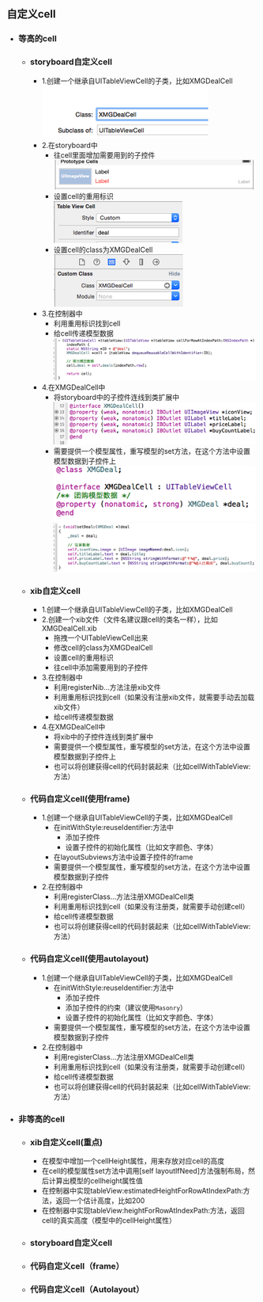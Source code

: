 
## 自定义cell
- ### 等高的cell
    - ### storyboard自定义cell
        - 1.创建一个继承自UITableViewCell的子类，比如XMGDealCell<br>
![](image/UI基础020.png)
        - 2.在storyboard中
            - 往cell里面增加需要用到的子控件<br>
![](image/UI基础021.png)
            - 设置cell的重用标识<br>
![](image/UI基础022.png)
            - 设置cell的class为XMGDealCell<br>
![](image/UI基础023.png)
        - 3.在控制器中
            - 利用重用标识找到cell
            - 给cell传递模型数据<br>
 ![](image/UI基础024.png)
        - 4.在XMGDealCell中
            - 将storyboard中的子控件连线到类扩展中<br>
 ![](image/UI基础025.png)
            - 需要提供一个模型属性，重写模型的set方法，在这个方法中设置模型数据到子控件上<br>
  ![](image/UI基础026.png)
 ![](image/UI基础027.png)
    - ### xib自定义cell
        - 1.创建一个继承自UITableViewCell的子类，比如XMGDealCell<br>
        - 2.创建一个xib文件（文件名建议跟cell的类名一样），比如XMGDealCell.xib
            - 拖拽一个UITableViewCell出来
            - 修改cell的class为XMGDealCell
            - 设置cell的重用标识
            - 往cell中添加需要用到的子控件
        - 3.在控制器中
            - 利用registerNib...方法注册xib文件
            - 利用重用标识找到cell（如果没有注册xib文件，就需要手动去加载xib文件）
            - 给cell传递模型数据<br>
        - 4.在XMGDealCell中
            - 将xib中的子控件连线到类扩展中
            - 需要提供一个模型属性，重写模型的set方法，在这个方法中设置模型数据到子控件上
            - 也可以将创建获得cell的代码封装起来（比如cellWithTableView:方法）
    - ### 代码自定义cell(使用frame)
        - 1.创建一个继承自UITableViewCell的子类，比如XMGDealCell
            - 在initWithStyle:reuseIdentifier:方法中
                - 添加子控件
                - 设置子控件的初始化属性（比如文字颜色、字体）
            - 在layoutSubviews方法中设置子控件的frame
            - 需要提供一个模型属性，重写模型的set方法，在这个方法中设置模型数据到子控件
        - 2.在控制器中
            - 利用registerClass...方法注册XMGDealCell类
            - 利用重用标识找到cell（如果没有注册类，就需要手动创建cell）
            - 给cell传递模型数据
            - 也可以将创建获得cell的代码封装起来（比如cellWithTableView:方法）
    - ### 代码自定义cell(使用autolayout)
        - 1.创建一个继承自UITableViewCell的子类，比如XMGDealCell
            - 在initWithStyle:reuseIdentifier:方法中
                - 添加子控件
                - 添加子控件的约束（建议使用`Masonry`）
                - 设置子控件的初始化属性（比如文字颜色、字体）
            - 需要提供一个模型属性，重写模型的set方法，在这个方法中设置模型数据到子控件
        - 2.在控制器中
            - 利用registerClass...方法注册XMGDealCell类
            - 利用重用标识找到cell（如果没有注册类，就需要手动创建cell）
            - 给cell传递模型数据
            - 也可以将创建获得cell的代码封装起来（比如cellWithTableView:方法）
- ### 非等高的cell
    - ### xib自定义cell(重点)
        - 在模型中增加一个cellHeight属性，用来存放对应cell的高度
        - 在cell的模型属性set方法中调用[self layoutIfNeed]方法强制布局，然后计算出模型的cellheight属性值
        - 在控制器中实现tableView:estimatedHeightForRowAtIndexPath:方法，返回一个估计高度，比如200
        - 在控制器中实现tableView:heightForRowAtIndexPath:方法，返回cell的真实高度（模型中的cellHeight属性）
    - ### storyboard自定义cell
    - ### 代码自定义cell（frame）
    - ### 代码自定义cell（Autolayout）
